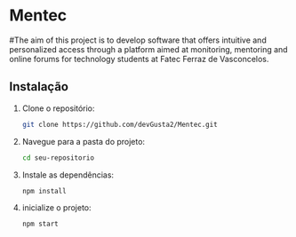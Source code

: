 # Mentec
#The aim of this project is to develop software that offers intuitive and personalized access through a platform aimed at monitoring, mentoring and online forums for technology students at Fatec Ferraz de Vasconcelos.


## Instalação

1. Clone o repositório:
    ```bash
    git clone https://github.com/devGusta2/Mentec.git
    ```
2. Navegue para a pasta do projeto:
    ```bash
    cd seu-repositorio
    ```
3. Instale as dependências:
    ```bash
    npm install
    ```
4. inicialize o projeto:
    ```bash
    npm start
    ```
